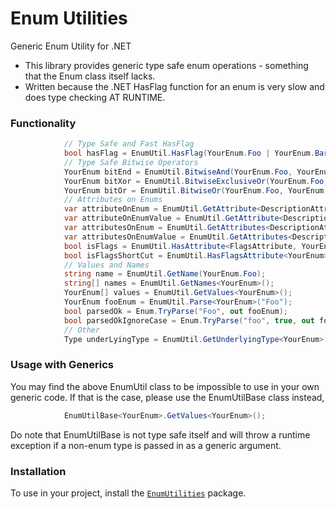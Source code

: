 # Enum Utilities
Generic Enum Utility for .NET

- This library provides generic type safe enum operations - something that the Enum class itself lacks.
- Written because the .NET HasFlag function for an enum is very slow and does type checking AT RUNTIME.

### Functionality
```csharp
            // Type Safe and Fast HasFlag
            bool hasFlag = EnumUtil.HasFlag(YourEnum.Foo | YourEnum.Bar, YourEnum.Foo);
            // Type Safe Bitwise Operators
            YourEnum bitEnd = EnumUtil.BitwiseAnd(YourEnum.Foo, YourEnum.Bar);
            YourEnum bitXor = EnumUtil.BitwiseExclusiveOr(YourEnum.Foo, YourEnum.Bar);
            YourEnum bitOr = EnumUtil.BitwiseOr(YourEnum.Foo, YourEnum.Bar);
            // Attributes on Enums
            var attributeOnEnum = EnumUtil.GetAttribute<DescriptionAttribute, YourEnum>();
            var attributeOnEnumValue = EnumUtil.GetAttribute<DescriptionAttribute, YourEnum>(YourEnum.Foo);
            var attributesOnEnum = EnumUtil.GetAttributes<DescriptionAttribute, YourEnum>();
            var attributesOnEnumValue = EnumUtil.GetAttributes<DescriptionAttribute, YourEnum>(YourEnum.Foo);
            bool isFlags = EnumUtil.HasAttribute<FlagsAttribute, YourEnum>();
            bool isFlagsShortCut = EnumUtil.HasFlagsAttribute<YourEnum>();
            // Values and Names
            string name = EnumUtil.GetName(YourEnum.Foo);
            string[] names = EnumUtil.GetNames<YourEnum>();
            YourEnum[] values = EnumUtil.GetValues<YourEnum>();
            YourEnum fooEnum = EnumUtil.Parse<YourEnum>("Foo");
            bool parsedOk = Enum.TryParse("Foo", out fooEnum);
            bool parsedOkIgnoreCase = Enum.TryParse("foo", true, out fooEnum);
            // Other
            Type underLyingType = EnumUtil.GetUnderlyingType<YourEnum>();
```
### Usage with Generics
You may find the above EnumUtil class to be impossible to use in your own generic code.
If that is the case, please use the EnumUtilBase class instead,
```csharp
            EnumUtilBase<YourEnum>.GetValues<YourEnum>();
```
Do note that EnumUtilBase is not type safe itself and will throw a runtime exception if a non-enum type is passed in as a generic argument.


### Installation

To use in your project, install the
[`EnumUtilities`](https://www.nuget.org/packages/EnumUtilities)
package.
